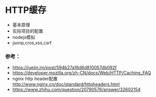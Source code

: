 # HTTP缓存

- 基本原理
- 实际项目的配置
- nodejs模拟
- jsonp,cros,xss,csrf



### 参考：
- https://juejin.im/post/594b27a18d6d810057db092f
- https://developer.mozilla.org/zh-CN/docs/Web/HTTP/Caching_FAQ
- ngnix http header配置 http://www.nginx.cn/doc/standard/httpheaders.html
- https://www.zhihu.com/question/20790576/answer/32602154

